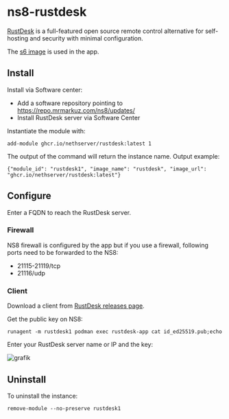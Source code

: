 # ns8-rustdesk

[RustDesk](https://rustdesk.com) is a full-featured open source remote control alternative for self-hosting and security with minimal configuration.

The [s6 image](https://github.com/rustdesk/rustdesk-server?tab=readme-ov-file#s6-overlay-based-images) is used in the app.

## Install

Install via Software center:

- Add a software repository pointing to https://repo.mrmarkuz.com/ns8/updates/
- Install RustDesk server via Software Center

Instantiate the module with:

    add-module ghcr.io/nethserver/rustdesk:latest 1

The output of the command will return the instance name.
Output example:

    {"module_id": "rustdesk1", "image_name": "rustdesk", "image_url": "ghcr.io/nethserver/rustdesk:latest"}

## Configure

Enter a FQDN to reach the RustDesk server.

### Firewall

NS8 firewall is configured by the app but if you use a firewall, following ports need to be forwarded to the NS8:

- 21115-21119/tcp
- 21116/udp

### Client

Download a client from [RustDesk releases page](https://github.com/rustdesk/rustdesk/releases).

Get the public key on NS8:

    runagent -m rustdesk1 podman exec rustdesk-app cat id_ed25519.pub;echo

Enter your RustDesk server name or IP and the key:

![grafik](https://github.com/user-attachments/assets/a0fc7e0d-8f3d-4fc4-9776-f2f08715fdc2)

## Uninstall

To uninstall the instance:

    remove-module --no-preserve rustdesk1
